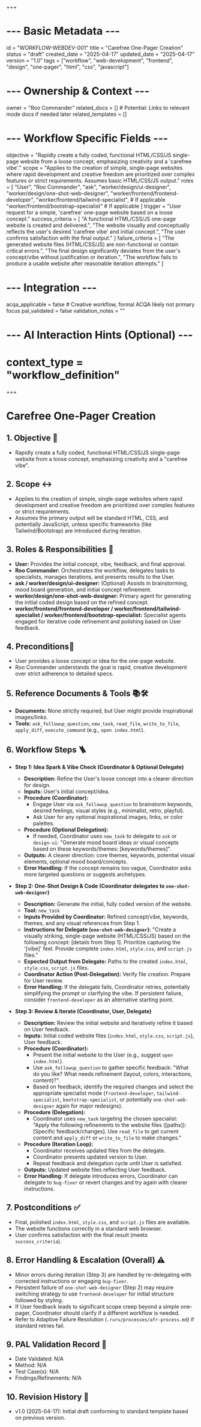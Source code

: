 +++
# --- Basic Metadata ---
id = "WORKFLOW-WEBDEV-001"
title = "Carefree One-Pager Creation"
status = "draft"
created_date = "2025-04-17"
updated_date = "2025-04-17"
version = "1.0"
tags = ["workflow", "web-development", "frontend", "design", "one-pager", "html", "css", "javascript"]

# --- Ownership & Context ---
owner = "Roo Commander"
related_docs = [] # Potential: Links to relevant mode docs if needed later
related_templates = []

# --- Workflow Specific Fields ---
objective = "Rapidly create a fully coded, functional HTML/CSS/JS single-page website from a loose concept, emphasizing creativity and a 'carefree vibe'."
scope = "Applies to the creation of simple, single-page websites where rapid development and creative freedom are prioritized over complex features or strict requirements. Assumes basic HTML/CSS/JS output."
roles = [
    "User",
    "Roo Commander",
    "ask",
    "worker/design/ui-designer",
    "worker/design/one-shot-web-designer",
    "worker/frontend/frontend-developer",
    "worker/frontend/tailwind-specialist", # If applicable
    "worker/frontend/bootstrap-specialist" # If applicable
]
trigger = "User request for a simple, 'carefree' one-page website based on a loose concept."
success_criteria = [
    "A functional HTML/CSS/JS one-page website is created and delivered.",
    "The website visually and conceptually reflects the user's desired 'carefree vibe' and initial concept.",
    "The user confirms satisfaction with the final output."
]
failure_criteria = [
    "The generated website files (HTML/CSS/JS) are non-functional or contain critical errors.",
    "The final design significantly deviates from the user's concept/vibe without justification or iteration.",
    "The workflow fails to produce a usable website after reasonable iteration attempts."
]

# --- Integration ---
acqa_applicable = false # Creative workflow, formal ACQA likely not primary focus
pal_validated = false
validation_notes = ""

# --- AI Interaction Hints (Optional) ---
# context_type = "workflow_definition"
+++

# Carefree One-Pager Creation

## 1. Objective 🎯
*   Rapidly create a fully coded, functional HTML/CSS/JS single-page website from a loose concept, emphasizing creativity and a "carefree vibe".

## 2. Scope ↔️
*   Applies to the creation of simple, single-page websites where rapid development and creative freedom are prioritized over complex features or strict requirements.
*   Assumes the primary output will be standard HTML, CSS, and potentially JavaScript, unless specific frameworks (like Tailwind/Bootstrap) are introduced during iteration.

## 3. Roles & Responsibilities 👤
*   **User:** Provides the initial concept, vibe, feedback, and final approval.
*   **Roo Commander:** Orchestrates the workflow, delegates tasks to specialists, manages iterations, and presents results to the User.
*   **ask / worker/design/ui-designer:** (Optional) Assists in brainstorming, mood board generation, and initial concept refinement.
*   **worker/design/one-shot-web-designer:** Primary agent for generating the initial coded design based on the refined concept.
*   **worker/frontend/frontend-developer / worker/frontend/tailwind-specialist / worker/frontend/bootstrap-specialist:** Specialist agents engaged for iterative code refinement and polishing based on User feedback.

## 4. Preconditions🚦
*   User provides a loose concept or idea for the one-page website.
*   Roo Commander understands the goal is rapid, creative development over strict adherence to detailed specs.

## 5. Reference Documents & Tools 📚🛠️
*   **Documents:** None strictly required, but User might provide inspirational images/links.
*   **Tools:** `ask_followup_question`, `new_task`, `read_file`, `write_to_file`, `apply_diff`, `execute_command` (e.g., `open index.html`).

## 6. Workflow Steps 🪜

*   **Step 1: Idea Spark & Vibe Check (Coordinator & Optional Delegate)**
    *   **Description:** Refine the User's loose concept into a clearer direction for design.
    *   **Inputs:** User's initial concept/idea.
    *   **Procedure (Coordinator):**
        *   Engage User via `ask_followup_question` to brainstorm keywords, desired feelings, visual styles (e.g., minimalist, retro, playful).
        *   Ask User for any optional inspirational images, links, or color palettes.
    *   **Procedure (Optional Delegation):**
        *   If needed, Coordinator uses `new_task` to delegate to `ask` or `design-ui`: "Generate mood board ideas or visual concepts based on these keywords/themes: [keywords/themes]".
    *   **Outputs:** A clearer direction: core themes, keywords, potential visual elements, optional mood board/concepts.
    *   **Error Handling:** If the concept remains too vague, Coordinator asks more targeted questions or suggests archetypes.

*   **Step 2: One-Shot Design & Code (Coordinator delegates to `one-shot-web-designer`)**
    *   **Description:** Generate the initial, fully coded version of the website.
    *   **Tool:** `new_task`
    *   **Inputs Provided by Coordinator:** Refined concept/vibe, keywords, themes, and any visual references from Step 1.
    *   **Instructions for Delegate (`one-shot-web-designer`):** "Create a visually striking, single-page website (HTML/CSS/JS) based on the following concept: [details from Step 1]. Prioritize capturing the '[vibe]' feel. Provide complete `index.html`, `style.css`, and `script.js` files."
    *   **Expected Output from Delegate:** Paths to the created `index.html`, `style.css`, `script.js` files.
    *   **Coordinator Action (Post-Delegation):** Verify file creation. Prepare for User review.
    *   **Error Handling:** If the delegate fails, Coordinator retries, potentially simplifying the prompt or clarifying the vibe. If persistent failure, consider `frontend-developer` as an alternative starting point.

*   **Step 3: Review & Iterate (Coordinator, User, Delegate)**
    *   **Description:** Review the initial website and iteratively refine it based on User feedback.
    *   **Inputs:** Initial coded website files (`index.html`, `style.css`, `script.js`), User feedback.
    *   **Procedure (Coordinator):**
        *   Present the initial website to the User (e.g., suggest `open index.html`).
        *   Use `ask_followup_question` to gather specific feedback: "What do you like? What needs refinement (layout, colors, interactions, content)?".
        *   Based on feedback, identify the required changes and select the appropriate specialist mode (`frontend-developer`, `tailwind-specialist`, `bootstrap-specialist`, or potentially `one-shot-web-designer` again for major redesigns).
    *   **Procedure (Delegation):**
        *   Coordinator uses `new_task` targeting the chosen specialist: "Apply the following refinements to the website files ([paths]): [Specific feedback/changes]. Use `read_file` to get current content and `apply_diff` or `write_to_file` to make changes."
    *   **Procedure (Iteration Loop):**
        *   Coordinator receives updated files from the delegate.
        *   Coordinator presents updated version to User.
        *   Repeat feedback and delegation cycle until User is satisfied.
    *   **Outputs:** Updated website files reflecting User feedback.
    *   **Error Handling:** If delegate introduces errors, Coordinator can delegate to `bug-fixer` or revert changes and try again with clearer instructions.

## 7. Postconditions ✅
*   Final, polished `index.html`, `style.css`, and `script.js` files are available.
*   The website functions correctly in a standard web browser.
*   User confirms satisfaction with the final result (meets `success_criteria`).

## 8. Error Handling & Escalation (Overall) ⚠️
*   Minor errors during iteration (Step 3) are handled by re-delegating with corrected instructions or engaging `bug-fixer`.
*   Persistent failure of `one-shot-web-designer` (Step 2) may require switching strategy to use `frontend-developer` for initial structure followed by styling.
*   If User feedback leads to significant scope creep beyond a simple one-pager, Coordinator should clarify if a different workflow is needed.
*   Refer to Adaptive Failure Resolution (`.ruru/processes/afr-process.md`) if standard retries fail.

## 9. PAL Validation Record 🧪
*   Date Validated: N/A
*   Method: N/A
*   Test Case(s): N/A
*   Findings/Refinements: N/A

## 10. Revision History 📜
*   v1.0 (2025-04-17): Initial draft conforming to standard template based on previous version.
